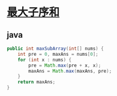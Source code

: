 # [最大子序和](https://leetcode-cn.com/problems/maximum-subarray/)

## java
```java
public int maxSubArray(int[] nums) {
    int pre = 0, maxAns = nums[0];
    for (int x : nums) {
        pre = Math.max(pre + x, x);
        maxAns = Math.max(maxAns, pre);
    }
    return maxAns;
}
```
